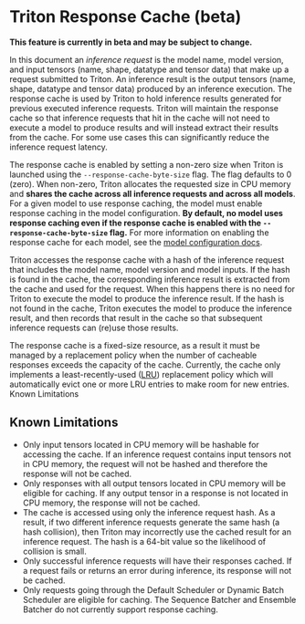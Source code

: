 # Triton Response Cache (beta)

**This feature is currently in beta and may be subject to change.**

In this document an *inference request* is the model name, model version, and input tensors (name, shape, datatype and tensor data) that make up a request submitted to Triton. An inference result is the output tensors (name, shape, datatype and tensor data) produced by an inference execution. The response cache is used by Triton to hold inference results generated for previous executed inference requests. Triton will maintain the response cache so that inference requests that hit in the cache will not need to execute a model to produce results and will instead extract their results from the cache. For some use cases this can significantly reduce the inference request latency.

The response cache is enabled by setting a non-zero size when Triton is launched using the `--response-cache-byte-size` flag. The flag defaults to 0 (zero). When non-zero, Triton allocates the requested size in CPU memory and **shares the cache across all inference requests and across all models**. For a given model to use response caching, the model must enable response caching in the model configuration. **By default, no model uses response caching even if the response cache is enabled with the `--response-cache-byte-size` flag.** For more information on enabling the response cache for each model, see the [model configuration docs](https://github.com/triton-inference-server/server/blob/main/docs/model_configuration.md#response-cache).

Triton accesses the response cache with a hash of the inference request that includes the model name, model version and model inputs. If the hash is found in the cache, the corresponding inference result is extracted from the cache and used for the request. When this happens there is no need for Triton to execute the model to produce the inference result. If the hash is not found in the cache, Triton executes the model to produce the inference result, and then records that result in the cache so that subsequent inference requests can (re)use those results. 

The response cache is a fixed-size resource, as a result it must be managed by a replacement policy when the number of cacheable responses exceeds the capacity of the cache. Currently, the cache only implements a least-recently-used ([LRU](https://en.wikipedia.org/wiki/Cache_replacement_policies#Least_recently_used_(LRU))) replacement policy which will automatically evict one or more LRU entries to make room for new entries.
Known Limitations

## Known Limitations

- Only input tensors located in CPU memory will be hashable for accessing the cache. If an inference request contains input tensors not in CPU memory, the request will not be hashed and therefore the response will not be cached.
- Only responses with all output tensors located in CPU memory will be eligible for caching. If any output tensor in a response is not located in CPU memory, the response will not be cached.
- The cache is accessed using only the inference request hash. As a result, if two different inference requests generate the same hash (a hash collision), then Triton may  incorrectly use the cached result for an inference request. The hash is a 64-bit value so the likelihood of collision is small.
- Only successful inference requests will have their responses cached. If a request fails or returns an error during inference, its response will not be cached.
- Only requests going through the Default Scheduler or Dynamic Batch Scheduler are eligible for caching. The Sequence Batcher and Ensemble Batcher do not currently support response caching.
